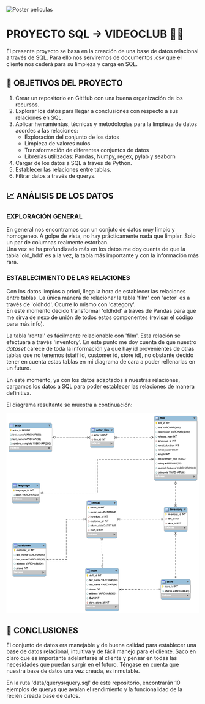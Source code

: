 ![Poster peliculas](https://p4.wallpaperbetter.com/wallpaper/443/241/271/art-collage-digital-fan-wallpaper-preview.jpg)

# PROYECTO SQL -> VIDEOCLUB 📼📀  
  
El presente proyecto se basa en la creación de una base de datos relacional a través de SQL. Para ello nos serviremos de documentos .csv que el cliente nos cederá para su limpieza y carga en SQL.  
  
## 🎯 OBJETIVOS DEL PROYECTO 
  
1. Crear un repositorio en GitHub con una buena organización de los recursos.
2. Explorar los datos para llegar a conclusiones con respecto a sus relaciones en SQL.
3. Aplicar herramientas, técnicas y metodologías para la limpieza de datos acordes a las relaciones:
    - Exploración del conjunto de los datos
    - Limpieza de valores nulos
    - Transformación de diferentes conjuntos de datos
    - Librerías utilizadas: Pandas, Numpy, regex, pylab y seaborn
3. Cargar de los datos a SQL a través de Python.
4. Establecer las relaciones entre tablas.
5. Filtrar datos a través de querys.


## 📈 ANÁLISIS DE LOS DATOS 

### EXPLORACIÓN GENERAL
En general nos encontramos con un conjuto de datos muy limpio y homogeneo. A golpe de vista, no hay prácticamente nada que limpiar. Solo un par de columnas realmente estorban.  
Una vez se ha profundizado más en los datos me doy cuenta de que la tabla 'old_hdd' es a la vez, la tabla más importante y con la información más rara.

### ESTABLECIMIENTO DE LAS RELACIONES
Con los datos limpios a priori, llega la hora de establecer las relaciones entre tablas. La única manera de relacionar la tabla 'film' con 'actor' es a través de 'oldhdd'. Ocurre lo mismo con 'category'.  
En este momento decido transformar 'oldhdd' a través de Pandas para que me sirva de nexo de unión de todos estos componentes (revisar el código para más info).  
  
La tabla 'rental' es fácilmente relacionable con 'film'. Esta relación se efectuará a través 'inventory'. En este punto me doy cuenta de que nuestro *dataset* carece de toda la información ya que hay id provenientes de otras tablas que no tenemos (staff id, customer id, store id), no obstante decido tener en cuenta estas tablas en mi diagrama de cara a poder rellenarlas en un futuro.  
  
En este momento, ya con los datos adaptados a nuestras relaciones, cargamos los datos a SQL para poder establecer las relaciones de manera definitiva.  
  
El diagrama resultante se muestra a continuación:  
  
![EDR](https://github.com/Periclates7/SQL-Proyect/blob/main/img/diagrama%20de%20relaciones.png)  
  
## 🐬 CONCLUSIONES
El conjunto de datos era manejable y de buena calidad para establecer una base de datos relacional, intuitiva y de fácil manejo para el cliente. Saco en claro que es importante adelantarse al cliente y pensar en todas las necesidades que puedan surgir en el futuro. Téngase en cuenta que nuestra base de datos una vez creada, es inmutable.  
  
En la ruta 'data/querys/query.sql' de este repositorio, encontrarán 10 ejemplos de querys que avalan el rendimiento y la funcionalidad de la recién creada base de datos.


